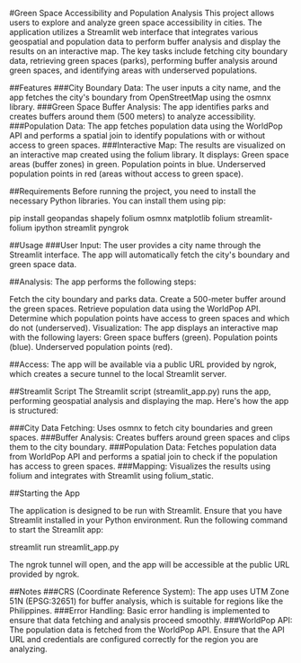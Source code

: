 #Green Space Accessibility and Population Analysis
This project allows users to explore and analyze green space accessibility in cities. The application utilizes a Streamlit web interface that integrates various geospatial and population data to perform buffer analysis and display the results on an interactive map. The key tasks include fetching city boundary data, retrieving green spaces (parks), performing buffer analysis around green spaces, and identifying areas with underserved populations.

##Features
###City Boundary Data: The user inputs a city name, and the app fetches the city's boundary from OpenStreetMap using the osmnx library.
###Green Space Buffer Analysis: The app identifies parks and creates buffers around them (500 meters) to analyze accessibility.
###Population Data: The app fetches population data using the WorldPop API and performs a spatial join to identify populations with or without access to green spaces.
###Interactive Map: The results are visualized on an interactive map created using the folium library. It displays:
Green space areas (buffer zones) in green.
Population points in blue.
Underserved population points in red (areas without access to green space).

##Requirements
Before running the project, you need to install the necessary Python libraries. You can install them using pip:


pip install geopandas shapely folium osmnx matplotlib folium streamlit-folium ipython streamlit pyngrok

##Usage
###User Input: The user provides a city name through the Streamlit interface. The app will automatically fetch the city's boundary and green space data.

##Analysis: The app performs the following steps:

Fetch the city boundary and parks data.
Create a 500-meter buffer around the green spaces.
Retrieve population data using the WorldPop API.
Determine which population points have access to green spaces and which do not (underserved).
Visualization: The app displays an interactive map with the following layers:
Green space buffers (green).
Population points (blue).
Underserved population points (red).

##Access: The app will be available via a public URL provided by ngrok, which creates a secure tunnel to the local Streamlit server.

##Streamlit Script
The Streamlit script (streamlit_app.py) runs the app, performing geospatial analysis and displaying the map. Here's how the app is structured:

###City Data Fetching: Uses osmnx to fetch city boundaries and green spaces.
###Buffer Analysis: Creates buffers around green spaces and clips them to the city boundary.
###Population Data: Fetches population data from WorldPop API and performs a spatial join to check if the population has access to green spaces.
###Mapping: Visualizes the results using folium and integrates with Streamlit using folium_static.

##Starting the App

The application is designed to be run with Streamlit. Ensure that you have Streamlit installed in your Python environment.
Run the following command to start the Streamlit app:

streamlit run streamlit_app.py

The ngrok tunnel will open, and the app will be accessible at the public URL provided by ngrok.

##Notes
###CRS (Coordinate Reference System): The app uses UTM Zone 51N (EPSG:32651) for buffer analysis, which is suitable for regions like the Philippines.
###Error Handling: Basic error handling is implemented to ensure that data fetching and analysis proceed smoothly.
###WorldPop API: The population data is fetched from the WorldPop API. Ensure that the API URL and credentials are configured correctly for the region you are analyzing.
